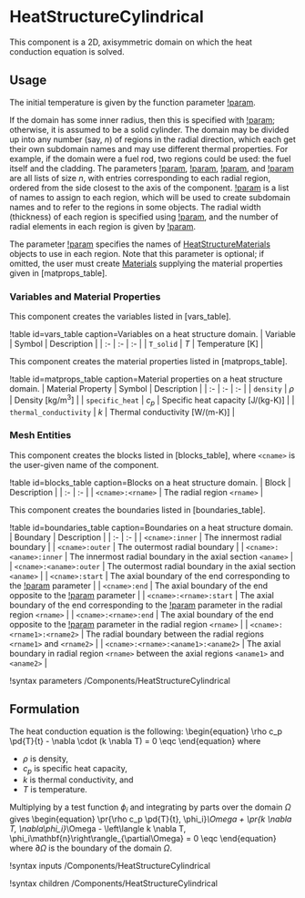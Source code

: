 # HeatStructureCylindrical

This component is a 2D, axisymmetric domain on which the heat conduction equation
is solved.

## Usage

The initial temperature is given by the function parameter
[!param](/Components/HeatStructureCylindrical/initial_T).

If the domain has some inner radius, then this is specified with
[!param](/Components/HeatStructureCylindrical/inner_radius); otherwise, it is
assumed to be a solid cylinder. The domain may be divided up into any number (say, $n$) of regions in the
radial direction, which each get their own subdomain names and may use different
thermal properties. For example, if the domain were a fuel rod, two regions
could be used: the fuel itself and the cladding. The parameters
[!param](/Components/HeatStructureCylindrical/names),
[!param](/Components/HeatStructureCylindrical/widths),
[!param](/Components/HeatStructureCylindrical/n_part_elems), and
[!param](/Components/HeatStructureCylindrical/materials) are all lists of size
$n$, with entries corresponding to each radial region, ordered from the side
closest to the axis of the component. [!param](/Components/HeatStructureCylindrical/names) is a list of names
to assign to each region, which will be used to create subdomain names and to
refer to the regions in some objects. The radial width (thickness) of each region
is specified using [!param](/Components/HeatStructureCylindrical/widths),
and the number of radial elements in each region is given by
[!param](/Components/HeatStructureCylindrical/n_part_elems).

The parameter
[!param](/Components/HeatStructureCylindrical/materials) specifies the names of
[HeatStructureMaterials](HeatStructureMaterials/index.md) objects to use in
each region. Note that this parameter is optional; if omitted, the user must
create [Materials](Materials/index.md) supplying the material properties given
in [matprops_table].

### Variables and Material Properties

This component creates the variables listed in [vars_table].

!table id=vars_table caption=Variables on a heat structure domain.
| Variable | Symbol | Description |
| :- | :- | :- |
| `T_solid` | $T$ | Temperature \[K\] |

This component creates the material properties listed in [matprops_table].

!table id=matprops_table caption=Material properties on a heat structure domain.
| Material Property | Symbol | Description |
| :- | :- | :- |
| `density` | $\rho$ | Density \[kg/m$^3$\] |
| `specific_heat` | $c_p$ | Specific heat capacity \[J/(kg-K)\] |
| `thermal_conductivity` | $k$ | Thermal conductivity \[W/(m-K)\] |

### Mesh Entities

This component creates the blocks listed in [blocks_table], where `<cname>` is
the user-given name of the component.

!table id=blocks_table caption=Blocks on a heat structure domain.
| Block | Description |
| :- | :- |
| `<cname>:<rname>` | The radial region `<rname>` |

This component creates the boundaries listed in [boundaries_table].

!table id=boundaries_table caption=Boundaries on a heat structure domain.
| Boundary | Description |
| :- | :- |
| `<cname>:inner` | The innermost radial boundary |
| `<cname>:outer` | The outermost radial boundary |
| `<cname>:<aname>:inner` | The innermost radial boundary in the axial section `<aname>` |
| `<cname>:<aname>:outer` | The outermost radial boundary in the axial section `<aname>` |
| `<cname>:start` | The axial boundary of the end corresponding to the [!param](/Components/HeatStructureCylindrical/position) parameter |
| `<cname>:end` | The axial boundary of the end opposite to the [!param](/Components/HeatStructureCylindrical/position) parameter |
| `<cname>:<rname>:start` | The axial boundary of the end corresponding to the [!param](/Components/HeatStructureCylindrical/position) parameter in the radial region `<rname>` |
| `<cname>:<rname>:end` | The axial boundary of the end opposite to the [!param](/Components/HeatStructureCylindrical/position) parameter in the radial region `<rname>` |
| `<cname>:<rname1>:<rname2>` | The radial boundary between the radial regions `<rname1>` and `<rname2>` |
| `<cname>:<rname>:<aname1>:<aname2>` | The axial boundary in radial region `<rname>` between the axial regions `<aname1>` and `<aname2>` |

!syntax parameters /Components/HeatStructureCylindrical

## Formulation

The heat conduction equation is the following:
\begin{equation}
  \rho c_p \pd{T}{t} - \nabla \cdot (k \nabla T) = 0 \eqc
\end{equation}
where

- $\rho$ is density,
- $c_p$ is specific heat capacity,
- $k$ is thermal conductivity, and
- $T$ is temperature.

Multiplying by a test function $\phi_i$ and integrating by parts over the domain
$\Omega$ gives
\begin{equation}
  \pr{\rho c_p \pd{T}{t}, \phi_i}_\Omega + \pr{k \nabla T, \nabla\phi_i}_\Omega
    - \left\langle k \nabla T, \phi_i\mathbf{n}\right\rangle_{\partial\Omega} = 0 \eqc
\end{equation}
where $\partial\Omega$ is the boundary of the domain $\Omega$.

!syntax inputs /Components/HeatStructureCylindrical

!syntax children /Components/HeatStructureCylindrical
